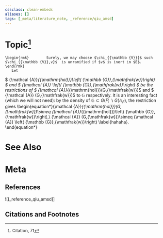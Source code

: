 ```yaml
---
cssclass: clean-embeds
aliases: []
tags: [_meta/literature_note, _reference/qiu_amsd]
---
```

# Topic[^1]


   
    \begin{rmk}        Surely, we may choose $\chi_{{\mathbb {V}}}$ such $\chi_{{\mathbb {V}},v}$  is unramified if $v$ is inert in $E$.        \end{rmk}
       Let  
$ {\mathcal {A}}_{{\mathrm{hol}}}\left( {\mathbb {G}},{\mathfrak{w}}\right) $ and $ {\mathcal {A}} \left( {\mathbb {G}},{\mathfrak{w}}\right) $ 
be the restrictions of  $ {\mathcal {A}}_{{\mathrm{hol}}}(G,{\mathfrak{w}})$  and $ {\mathcal {A}} (G,{\mathfrak{w}})$  to ${\mathbb {G}}$ respectively.
It is an interesting fact (which we will not need):  by the density of ${\mathbb {G}}\subset  G(F)\backslash G({\mathbb {A}}_F)$, the restriction gives 
\begin{equation*}{\mathcal {A}}_{{\mathrm{hol}}}(G,{\mathfrak{w}})\simeq {\mathcal {A}}_{{\mathrm{hol}}}\left( {\mathbb {G}},{\mathfrak{w}}\right),\  {\mathcal {A}} (G,{\mathfrak{w}})\simeq  {\mathcal {A}} \left( {\mathbb {G}},{\mathfrak{w}}\right) 
\label{hahaha}.
\end{equation*}


# See Also

# Meta
## References
![[_reference_qiu_amsd]]


## Citations and Footnotes
[^1]: Citation, 71